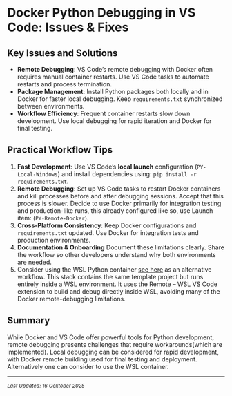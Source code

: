 # Docker Python Debugging in VS Code: Issues & Fixes

## Key Issues and Solutions

- **Remote Debugging**: VS Code’s remote debugging with Docker often requires manual container restarts. Use VS Code tasks to automate restarts and process termination.
- **Package Management**: Install Python packages both locally and in Docker for faster local debugging. Keep `requirements.txt` synchronized between environments.
- **Workflow Efficiency**: Frequent container restarts slow down development. Use local debugging for rapid iteration and Docker for final testing.

## Practical Workflow Tips

1. **Fast Development**: Use VS Code’s **local launch** configuration (`PY-Local-Windows`) and install dependencies using: `pip install -r requirements.txt`.
2. **Remote Debugging**: Set up VS Code tasks to restart Docker containers and kill processes before and after debugging sessions. Accept that this process is slower. Decide to use Docker primarily for integration testing and production-like runs, this already configured like so, use Launch item: (`PY-Remote-Docker`).
3. **Cross-Platform Consistency**: Keep Docker configurations and `requirements.txt` updated. Use Docker for integration tests and production environments.
4. **Documentation & Onboarding**
Document these limitations clearly. Share the workflow so other developers understand why both environments are needed.
5. Consider using the WSL Python container [see here](https://nicojane.github.io/PY-Flask-FastApi-Template-WSL-Stack/) as an alternative workflow.
This stack contains the same template project but runs entirely inside a WSL environment.
It uses the Remote – WSL VS Code extension to build and debug directly inside WSL, avoiding many of the Docker remote-debugging limitations.

## Summary

While Docker and VS Code offer powerful tools for Python development, remote debugging presents challenges that require workarounds(which are implemented). Local debugging can be considered for rapid development, with Docker remote building used for final testing and deployment. Alternatively one can consider to use the WSL container.

---


<small>*Last Updated: 16 Ocktober 2025* </small>